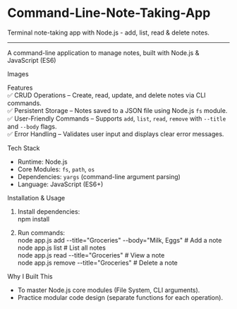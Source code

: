 # Command-Line-Note-Taking-App
Terminal note-taking app with Node.js - add, list, read &amp; delete notes. 

----------------------------------------------------------------------------------------

  
A command-line application to manage notes, built with Node.js & JavaScript (ES6)  

Images  

 Features  
✅ CRUD Operations – Create, read, update, and delete notes via CLI commands.  
✅ Persistent Storage – Notes saved to a JSON file using Node.js `fs` module.  
✅ User-Friendly Commands – Supports `add`, `list`, `read`, `remove` with `--title` and `--body` flags.  
✅ Error Handling – Validates user input and displays clear error messages.  

 Tech Stack  
- Runtime: Node.js  
- Core Modules: `fs`, `path`, `os`  
- Dependencies: `yargs` (command-line argument parsing)  
- Language: JavaScript (ES6+)  

 Installation & Usage    
1. Install dependencies:    
   npm install  
    
2. Run commands:    
   node app.js add --title="Groceries" --body="Milk, Eggs"  # Add a note  
   node app.js list                                         # List all notes  
   node app.js read --title="Groceries"                     # View a note  
   node app.js remove --title="Groceries"                   # Delete a note  
     

 Why I Built This  
- To master Node.js core modules (File System, CLI arguments).  
- Practice  modular code design  (separate functions for each operation).  



